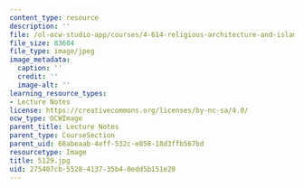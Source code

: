 ```yaml
---
content_type: resource
description: ''
file: /ol-ocw-studio-app/courses/4-614-religious-architecture-and-islamic-cultures-fall-2002/275407cb5528413735b40edd5b151e20_5129.jpg
file_size: 83604
file_type: image/jpeg
image_metadata:
  caption: ''
  credit: ''
  image-alt: ''
learning_resource_types:
- Lecture Notes
license: https://creativecommons.org/licenses/by-nc-sa/4.0/
ocw_type: OCWImage
parent_title: Lecture Notes
parent_type: CourseSection
parent_uid: 68abeaab-4eff-532c-e858-18d3ffb567bd
resourcetype: Image
title: 5129.jpg
uid: 275407cb-5528-4137-35b4-0edd5b151e20
---
```

